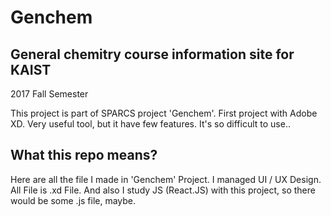 # Genchem

## General chemitry course information site for KAIST

2017 Fall Semester

This project is part of SPARCS project 'Genchem'.
First project with Adobe XD. Very useful tool, but it have few features. It's so difficult to use..

## What this repo means?

Here are all the file I made in 'Genchem' Project. I managed UI / UX Design. All File is .xd File.
And also I study JS (React.JS) with this project, so there would be some .js file, maybe.
